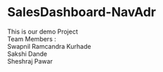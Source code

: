 # SalesDashboard-NavAdr
This is our demo Project
<br>
Team Members :
<br>
Swapnil Ramcandra Kurhade 
<br>
Sakshi Dande
<br>
Sheshraj Pawar
